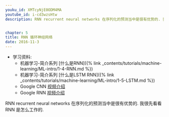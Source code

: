 ```yaml
---
youku_id: XMTcyNjE0ODM4MA
youtube_id: i-cd3wzsHtw
description: RNN recurrent neural networks 在序列化的预测当中是很有优势的. 我很先看看 RNN 是怎么工作的.


chapter: 5
title: RNN 循环神经网络
date: 2016-11-3
---
```

* 学习资料:
  * 机器学习-简介系列 [什么是RNN]({% link _contents/tutorials/machine-learning/ML-intro/1-4-RNN.md %})
  * 机器学习-简介系列 [什么是LSTM RNN]({% link _contents/tutorials/machine-learning/ML-intro/1-5-LSTM.md %})
  * Google CNN [视频介绍](https://classroom.udacity.com/courses/ud730/lessons/6377263405/concepts/64063017560923#)
  * Google RNN [视频介绍](https://classroom.udacity.com/courses/ud730/lessons/6378983156/concepts/63770919610923#) 
  
RNN recurrent neural networks 在序列化的预测当中是很有优势的. 我很先看看 RNN 是怎么工作的.


